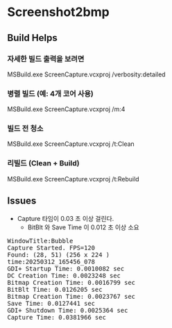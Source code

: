 # Screenshot2bmp

## Build Helps
### 자세한 빌드 출력을 보려면
MSBuild.exe ScreenCapture.vcxproj /verbosity:detailed

### 병렬 빌드 (예: 4개 코어 사용)
MSBuild.exe ScreenCapture.vcxproj /m:4

### 빌드 전 청소
MSBuild.exe ScreenCapture.vcxproj /t:Clean

### 리빌드 (Clean + Build)
MSBuild.exe ScreenCapture.vcxproj /t:Rebuild

## Issues
- Capture 타임이 0.03 초 이상 걸린다.
  - BitBlt 와 Save Time 이 0.012 초 이상 소요
<pre>
WindowTitle:Bubble
Capture Started. FPS=120
Found: (28, 51) (256 x 224 )
time:20250312_165456_078
GDI+ Startup Time: 0.0010082 sec
DC Creation Time: 0.0023248 sec
Bitmap Creation Time: 0.0016799 sec
BitBlt Time: 0.0126205 sec
Bitmap Creation Time: 0.0023767 sec
Save Time: 0.0127441 sec
GDI+ Shutdown Time: 0.0025364 sec
Capture Time: 0.0381966 sec
</pre>